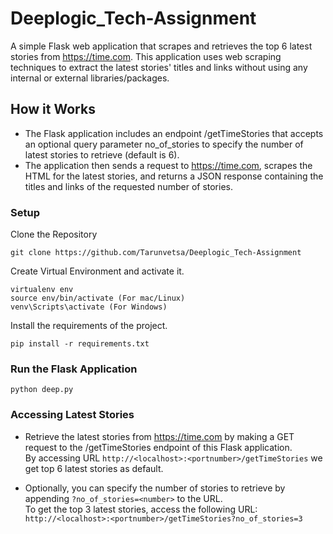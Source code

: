 # Deeplogic_Tech-Assignment
A simple Flask web application that scrapes and retrieves the top 6 latest stories from https://time.com. This application uses web scraping techniques to extract the latest stories' titles and links without using any internal or external libraries/packages.

## How it Works
* The Flask application includes an endpoint /getTimeStories that accepts an optional query parameter no_of_stories to specify the number of latest stories to retrieve (default is 6). <br>
* The application then sends a request to https://time.com, scrapes the HTML for the latest stories, and returns a JSON response containing the titles and links of the requested number of stories.

### Setup

Clone the Repository
```
git clone https://github.com/Tarunvetsa/Deeplogic_Tech-Assignment
```

Create Virtual Environment and activate it. 
```
virtualenv env
source env/bin/activate (For mac/Linux)
venv\Scripts\activate (For Windows)
```
Install the requirements of the project.
```
pip install -r requirements.txt
```

### Run the Flask Application

```
python deep.py
```

### Accessing Latest Stories
* Retrieve the latest stories from https://time.com by making a GET request to the /getTimeStories endpoint of this Flask application.<br>
By accessing URL `http://<localhost>:<portnumber>/getTimeStories` we get top 6 latest stories as default.

* Optionally, you can specify the number of stories to retrieve by appending `?no_of_stories=<number>` to the URL.<br>
To get the top 3 latest stories, access the following URL:
`http://<localhost>:<portnumber>/getTimeStories?no_of_stories=3`
